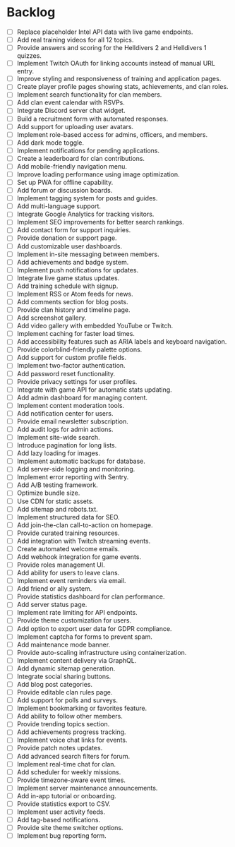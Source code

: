 # Backlog

- [ ] Replace placeholder Intel API data with live game endpoints.
- [ ] Add real training videos for all 12 topics.
- [ ] Provide answers and scoring for the Helldivers 2 and Helldivers 1 quizzes.
- [ ] Implement Twitch OAuth for linking accounts instead of manual URL entry.
- [ ] Improve styling and responsiveness of training and application pages.
- [ ] Create player profile pages showing stats, achievements, and clan roles.
- [ ] Implement search functionality for clan members.
- [ ] Add clan event calendar with RSVPs.
- [ ] Integrate Discord server chat widget.
- [ ] Build a recruitment form with automated responses.
- [ ] Add support for uploading user avatars.
- [ ] Implement role-based access for admins, officers, and members.
- [ ] Add dark mode toggle.
- [ ] Implement notifications for pending applications.
- [ ] Create a leaderboard for clan contributions.
- [ ] Add mobile-friendly navigation menu.
- [ ] Improve loading performance using image optimization.
- [ ] Set up PWA for offline capability.
- [ ] Add forum or discussion boards.
- [ ] Implement tagging system for posts and guides.
- [ ] Add multi-language support.
- [ ] Integrate Google Analytics for tracking visitors.
- [ ] Implement SEO improvements for better search rankings.
- [ ] Add contact form for support inquiries.
- [ ] Provide donation or support page.
- [ ] Add customizable user dashboards.
- [ ] Implement in-site messaging between members.
- [ ] Add achievements and badge system.
- [ ] Implement push notifications for updates.
- [ ] Integrate live game status updates.
- [ ] Add training schedule with signup.
- [ ] Implement RSS or Atom feeds for news.
- [ ] Add comments section for blog posts.
- [ ] Provide clan history and timeline page.
- [ ] Add screenshot gallery.
- [ ] Add video gallery with embedded YouTube or Twitch.
- [ ] Implement caching for faster load times.
- [ ] Add accessibility features such as ARIA labels and keyboard navigation.
- [ ] Provide colorblind-friendly palette options.
- [ ] Add support for custom profile fields.
- [ ] Implement two-factor authentication.
- [ ] Add password reset functionality.
- [ ] Provide privacy settings for user profiles.
- [ ] Integrate with game API for automatic stats updating.
- [ ] Add admin dashboard for managing content.
- [ ] Implement content moderation tools.
- [ ] Add notification center for users.
- [ ] Provide email newsletter subscription.
- [ ] Add audit logs for admin actions.
- [ ] Implement site-wide search.
- [ ] Introduce pagination for long lists.
- [ ] Add lazy loading for images.
- [ ] Implement automatic backups for database.
- [ ] Add server-side logging and monitoring.
- [ ] Implement error reporting with Sentry.
- [ ] Add A/B testing framework.
- [ ] Optimize bundle size.
- [ ] Use CDN for static assets.
- [ ] Add sitemap and robots.txt.
- [ ] Implement structured data for SEO.
- [ ] Add join-the-clan call-to-action on homepage.
- [ ] Provide curated training resources.
- [ ] Add integration with Twitch streaming events.
- [ ] Create automated welcome emails.
- [ ] Add webhook integration for game events.
- [ ] Provide roles management UI.
- [ ] Add ability for users to leave clans.
- [ ] Implement event reminders via email.
- [ ] Add friend or ally system.
- [ ] Provide statistics dashboard for clan performance.
- [ ] Add server status page.
- [ ] Implement rate limiting for API endpoints.
- [ ] Provide theme customization for users.
- [ ] Add option to export user data for GDPR compliance.
- [ ] Implement captcha for forms to prevent spam.
- [ ] Add maintenance mode banner.
- [ ] Provide auto-scaling infrastructure using containerization.
- [ ] Implement content delivery via GraphQL.
- [ ] Add dynamic sitemap generation.
- [ ] Integrate social sharing buttons.
- [ ] Add blog post categories.
- [ ] Provide editable clan rules page.
- [ ] Add support for polls and surveys.
- [ ] Implement bookmarking or favorites feature.
- [ ] Add ability to follow other members.
- [ ] Provide trending topics section.
- [ ] Add achievements progress tracking.
- [ ] Implement voice chat links for events.
- [ ] Provide patch notes updates.
- [ ] Add advanced search filters for forum.
- [ ] Implement real-time chat for clan.
- [ ] Add scheduler for weekly missions.
- [ ] Provide timezone-aware event times.
- [ ] Implement server maintenance announcements.
- [ ] Add in-app tutorial or onboarding.
- [ ] Provide statistics export to CSV.
- [ ] Implement user activity feeds.
- [ ] Add tag-based notifications.
- [ ] Provide site theme switcher options.
- [ ] Implement bug reporting form.
